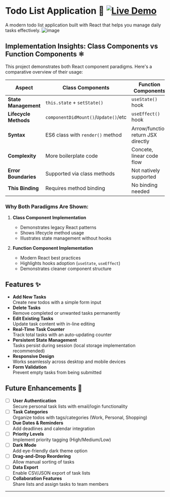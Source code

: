 # Todo List Application 🚀 [![Live Demo](https://img.shields.io/badge/demo-live-green?style=for-the-badge)](https://too-list-react.netlify.app)
A modern todo list application built with React that helps you manage daily tasks effectively.
![image](https://github.com/user-attachments/assets/d4700bcc-ad3f-4426-8f9f-5dc6b991bf57)

## Implementation Insights: Class Components vs Function Components ⚛️

This project demonstrates both React component paradigms. Here's a comparative overview of their usage:

| **Aspect**               | **Class Components**                     | **Function Components**           |
|--------------------------|------------------------------------------|------------------------------------|
| **State Management**      | `this.state` + `setState()`              | `useState()` hook                 |
| **Lifecycle Methods**     | `componentDidMount()`/`Update()`/etc     | `useEffect()` hook                |
| **Syntax**                | ES6 class with `render()` method         | Arrow/function return JSX directly|
| **Complexity**            | More boilerplate code                    | Concete, linear code flow         |
| **Error Boundaries**      | Supported via class methods              | Not natively supported            |
| **This Binding**          | Requires method binding                  | No binding needed                 |

### Why Both Paradigms Are Shown:
1. **Class Component Implementation**  
   - Demonstrates legacy React patterns
   - Shows lifecycle method usage
   - Illustrates state management without hooks

2. **Function Component Implementation**  
   - Modern React best practices
   - Highlights hooks adoption (`useState`, `useEffect`)
   - Demonstrates cleaner component structure

## Features ✨

- **Add New Tasks**  
  Create new todos with a simple form input
- **Delete Tasks**  
  Remove completed or unwanted tasks permanently
- **Edit Existing Tasks**  
  Update task content with in-line editing
- **Real-Time Task Counter**  
  Track total tasks with an auto-updating counter
- **Persistent State Management**  
  Tasks persist during session (local storage implementation recommended)
- **Responsive Design**  
  Works seamlessly across desktop and mobile devices
- **Form Validation**  
  Prevent empty tasks from being submitted

## Future Enhancements 🔮

- [ ] **User Authentication**  
  Secure personal task lists with email/login functionality
- [ ] **Task Categories**  
  Organize todos with tags/categories (Work, Personal, Shopping)
- [ ] **Due Dates & Reminders**  
  Add deadlines and calendar integration
- [ ] **Priority Levels**  
  Implement priority tagging (High/Medium/Low)
- [ ] **Dark Mode**  
  Add eye-friendly dark theme option
- [ ] **Drag-and-Drop Reordering**  
  Allow manual sorting of tasks
- [ ] **Data Export**  
  Enable CSV/JSON export of task lists
- [ ] **Collaboration Features**  
  Share lists and assign tasks to team members

---

